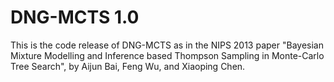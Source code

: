 # DNG-MCTS 1.0

This is the code release of DNG-MCTS as in the NIPS 2013 paper
"Bayesian Mixture Modelling and Inference based Thompson Sampling in Monte-Carlo Tree Search", by Aijun Bai, Feng Wu, and Xiaoping Chen.


